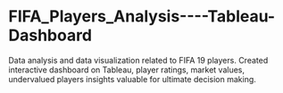 # FIFA_Players_Analysis----Tableau-Dashboard
Data analysis and data visualization related to FIFA 19 players. Created interactive dashboard on Tableau, player ratings, market values, undervalued players insights valuable for ultimate decision making.
